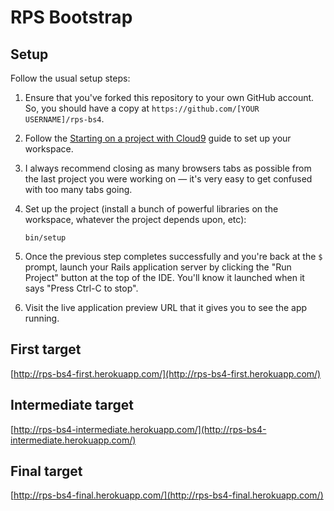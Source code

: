# RPS Bootstrap

## Setup

Follow the usual setup steps:

 1. Ensure that you've forked this repository to your own GitHub account. So, you should have a copy at `https://github.com/[YOUR USERNAME]/rps-bs4`.
 1. Follow the [Starting on a project with Cloud9](https://guides.firstdraft.com/getting-started-with-cloud9.html) guide to set up your workspace.
 1. I always recommend closing as many browsers tabs as possible from the last project you were working on — it's very easy to get confused with too many tabs going.
 1. Set up the project (install a bunch of powerful libraries on the workspace, whatever the project depends upon, etc):

    ```
    bin/setup
    ```

 1. Once the previous step completes successfully and you're back at the `$` prompt, launch your Rails application server by clicking the "Run Project" button at the top of the IDE. You'll know it launched when it says "Press Ctrl-C to stop".
 1. Visit the live application preview URL that it gives you to see the app running.

## First target

[http://rps-bs4-first.herokuapp.com/](http://rps-bs4-first.herokuapp.com/)

## Intermediate target

[http://rps-bs4-intermediate.herokuapp.com/](http://rps-bs4-intermediate.herokuapp.com/)

## Final target

[http://rps-bs4-final.herokuapp.com/](http://rps-bs4-final.herokuapp.com/)
